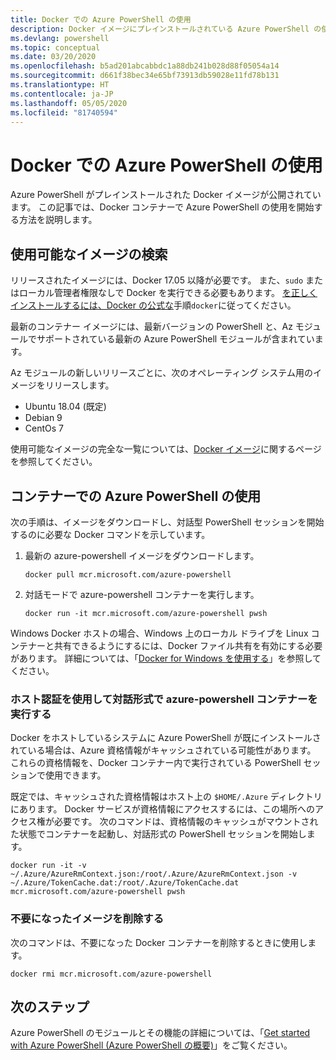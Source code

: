 ```yaml
---
title: Docker での Azure PowerShell の使用
description: Docker イメージにプレインストールされている Azure PowerShell の使用方法
ms.devlang: powershell
ms.topic: conceptual
ms.date: 03/20/2020
ms.openlocfilehash: b5ad201abcabbdc1a88db241b028d88f05054a14
ms.sourcegitcommit: d661f38bec34e65bf73913db59028e11fd78b131
ms.translationtype: HT
ms.contentlocale: ja-JP
ms.lasthandoff: 05/05/2020
ms.locfileid: "81740594"
---
```

# <a name="using-azure-powershell-in-docker"></a>Docker での Azure PowerShell の使用

Azure PowerShell がプレインストールされた Docker イメージが公開されています。 この記事では、Docker コンテナーで Azure PowerShell の使用を開始する方法を説明します。

## <a name="finding-available-images"></a>使用可能なイメージの検索

リリースされたイメージには、Docker 17.05 以降が必要です。 また、`sudo` またはローカル管理者権限なしで Docker を実行できる必要もあります。 [ を正しくインストールするには、Docker の公式な][install]手順`docker`に従ってください。

最新のコンテナー イメージには、最新バージョンの PowerShell と、Az モジュールでサポートされている最新の Azure PowerShell モジュールが含まれています。

Az モジュールの新しいリリースごとに、次のオペレーティング システム用のイメージをリリースします。

- Ubuntu 18.04 (既定)
- Debian 9
- CentOs 7

使用可能なイメージの完全な一覧については、[Docker イメージ][az image]に関するページを参照してください。

## <a name="using-azure-powershell-in-a-container"></a>コンテナーでの Azure PowerShell の使用

次の手順は、イメージをダウンロードし、対話型 PowerShell セッションを開始するのに必要な Docker コマンドを示しています。

1. 最新の azure-powershell イメージをダウンロードします。

   ```console
   docker pull mcr.microsoft.com/azure-powershell
   ```

1. 対話モードで azure-powershell コンテナーを実行します。

   ```console
   docker run -it mcr.microsoft.com/azure-powershell pwsh
   ```

Windows Docker ホストの場合、Windows 上のローカル ドライブを Linux コンテナーと共有できるようにするには、Docker ファイル共有を有効にする必要があります。 詳細については、「[Docker for Windows を使用する][file-sharing]」を参照してください。

### <a name="run-the-azure-powershell-container-interactively-using-host-authentication"></a>ホスト認証を使用して対話形式で azure-powershell コンテナーを実行する

Docker をホストしているシステムに Azure PowerShell が既にインストールされている場合は、Azure 資格情報がキャッシュされている可能性があります。 これらの資格情報を、Docker コンテナー内で実行されている PowerShell セッションで使用できます。

既定では、キャッシュされた資格情報はホスト上の `$HOME/.Azure` ディレクトリにあります。 Docker サービスが資格情報にアクセスするには、この場所へのアクセス権が必要です。 次のコマンドは、資格情報のキャッシュがマウントされた状態でコンテナーを起動し、対話形式の PowerShell セッションを開始します。

```console
docker run -it -v ~/.Azure/AzureRmContext.json:/root/.Azure/AzureRmContext.json -v ~/.Azure/TokenCache.dat:/root/.Azure/TokenCache.dat mcr.microsoft.com/azure-powershell pwsh
```

### <a name="remove-the-image-when-no-longer-needed"></a>不要になったイメージを削除する

次のコマンドは、不要になった Docker コンテナーを削除するときに使用します。

```console
docker rmi mcr.microsoft.com/azure-powershell
```

## <a name="next-steps"></a>次のステップ

Azure PowerShell のモジュールとその機能の詳細については、「[Get started with Azure PowerShell (Azure PowerShell の概要)](get-started-azureps.md)」をご覧ください。

<!-- link references -->
[install]: https://docs.docker.com/engine/installation/
[powershell image]: https://hub.docker.com/_/microsoft-powershell
[az image]: https://hub.docker.com/_/microsoft-azure-powershell
[file-sharing]: https://docs.docker.com/docker-for-windows/#file-sharing
